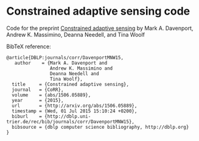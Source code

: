 # Constrained adaptive sensing code

Code for the preprint [Constrained adaptive sensing](http://arxiv.org/abs/1506.05889) 
by Mark A. Davenport, Andrew K. Massimino, Deanna Needell, and Tina Woolf

BibTeX reference:
```
@article{DBLP:journals/corr/DavenportMNW15,
   author    = {Mark A. Davenport and
                Andrew K. Massimino and
                Deanna Needell and
                Tina Woolf},
  title     = {Constrained adaptive sensing},
  journal   = {CoRR},
  volume    = {abs/1506.05889},
  year      = {2015},
  url       = {http://arxiv.org/abs/1506.05889},
  timestamp = {Wed, 01 Jul 2015 15:10:24 +0200},
  biburl    = {http://dblp.uni-trier.de/rec/bib/journals/corr/DavenportMNW15},
  bibsource = {dblp computer science bibliography, http://dblp.org}
}
```
